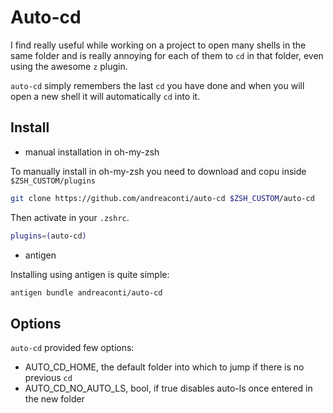 # Auto-cd

I find really useful while working on a project to open many shells in the same
folder and is really annoying for each of them to `cd` in that folder, even 
using the awesome `z` plugin.

`auto-cd` simply remembers the last `cd` you have done and when you will open a
new shell it will automatically `cd` into it.

## Install

- manual installation in oh-my-zsh

To manually install in oh-my-zsh you need to download and copu inside 
`$ZSH_CUSTOM/plugins`

```zsh
git clone https://github.com/andreaconti/auto-cd $ZSH_CUSTOM/auto-cd
```
Then activate in your `.zshrc`.

```zsh
plugins=(auto-cd)
```

- antigen

Installing using antigen is quite simple:

```zsh
antigen bundle andreaconti/auto-cd
```

## Options

`auto-cd` provided few options:

- AUTO_CD_HOME, the default folder into which to jump if there is no previous `cd`
- AUTO_CD_NO_AUTO_LS, bool, if true disables auto-ls once entered in the new folder
